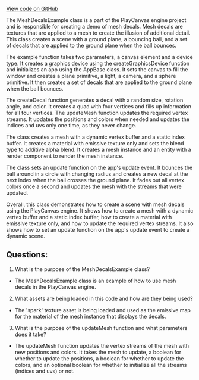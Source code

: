 [View code on GitHub](https://github.com/playcanvas/engine/examples/src/examples/graphics/mesh-decals.tsx)

The MeshDecalsExample class is a part of the PlayCanvas engine project and is responsible for creating a demo of mesh decals. Mesh decals are textures that are applied to a mesh to create the illusion of additional detail. This class creates a scene with a ground plane, a bouncing ball, and a set of decals that are applied to the ground plane when the ball bounces. 

The example function takes two parameters, a canvas element and a device type. It creates a graphics device using the createGraphicsDevice function and initializes an app using the AppBase class. It sets the canvas to fill the window and creates a plane primitive, a light, a camera, and a sphere primitive. It then creates a set of decals that are applied to the ground plane when the ball bounces. 

The createDecal function generates a decal with a random size, rotation angle, and color. It creates a quad with four vertices and fills up information for all four vertices. The updateMesh function updates the required vertex streams. It updates the positions and colors when needed and updates the indices and uvs only one time, as they never change. 

The class creates a mesh with a dynamic vertex buffer and a static index buffer. It creates a material with emissive texture only and sets the blend type to additive alpha blend. It creates a mesh instance and an entity with a render component to render the mesh instance. 

The class sets an update function on the app's update event. It bounces the ball around in a circle with changing radius and creates a new decal at the next index when the ball crosses the ground plane. It fades out all vertex colors once a second and updates the mesh with the streams that were updated. 

Overall, this class demonstrates how to create a scene with mesh decals using the PlayCanvas engine. It shows how to create a mesh with a dynamic vertex buffer and a static index buffer, how to create a material with emissive texture only, and how to update the required vertex streams. It also shows how to set an update function on the app's update event to create a dynamic scene.
## Questions: 
 1. What is the purpose of the MeshDecalsExample class?
- The MeshDecalsExample class is an example of how to use mesh decals in the PlayCanvas engine.

2. What assets are being loaded in this code and how are they being used?
- The 'spark' texture asset is being loaded and used as the emissive map for the material of the mesh instance that displays the decals.

3. What is the purpose of the updateMesh function and what parameters does it take?
- The updateMesh function updates the vertex streams of the mesh with new positions and colors. It takes the mesh to update, a boolean for whether to update the positions, a boolean for whether to update the colors, and an optional boolean for whether to initialize all the streams (indices and uvs) or not.